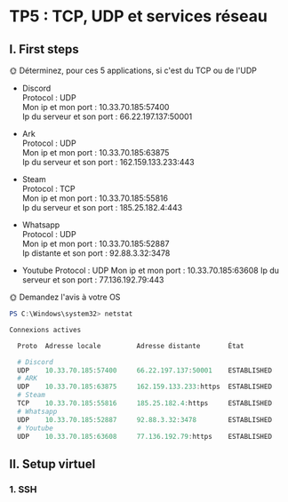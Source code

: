 # TP5 : TCP, UDP et services réseau

## I. First steps

🌞 Déterminez, pour ces 5 applications, si c'est du TCP ou de l'UDP

- Discord  
Protocol : UDP  
Mon ip et mon port : 10.33.70.185:57400  
Ip du serveur et son port : 66.22.197.137:50001

- Ark  
Protocol : UDP  
Mon ip et mon port : 10.33.70.185:63875  
Ip du serveur et son port : 162.159.133.233:443

- Steam  
Protocol : TCP  
Mon ip et mon port : 10.33.70.185:55816  
Ip du serveur et son port : 185.25.182.4:443

- Whatsapp  
Protocol : UDP  
Mon ip et mon port : 10.33.70.185:52887  
Ip distante et son port : 92.88.3.32:3478

- Youtube
Protocol : UDP
Mon ip et mon port : 10.33.70.185:63608
Ip du serveur et son port : 77.136.192.79:443

🌞 Demandez l'avis à votre OS

```powershell
PS C:\Windows\system32> netstat

Connexions actives

  Proto  Adresse locale         Adresse distante       État

  # Discord
  UDP    10.33.70.185:57400     66.22.197.137:50001    ESTABLISHED
  # ARK
  UDP    10.33.70.185:63875     162.159.133.233:https  ESTABLISHED
  # Steam
  TCP    10.33.70.185:55816     185.25.182.4:https     ESTABLISHED
  # Whatsapp
  UDP    10.33.70.185:52887     92.88.3.32:3478        ESTABLISHED
  # Youtube
  UDP    10.33.70.185:63608     77.136.192.79:https    ESTABLISHED
```

## II. Setup virtuel

### 1. SSH
